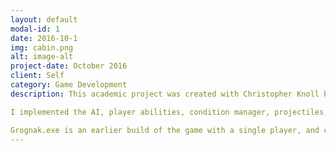 ```yaml
---
layout: default
modal-id: 1
date: 2016-10-1
img: cabin.png
alt: image-alt
project-date: October 2016
client: Self
category: Game Development
description: This academic project was created with Christopher Knoll between the summer and fall of 2016 - with most of the work ocurring in the last week of that period. The project was created in Unity, and large parts of it were coded in a somewhat haphazard manner in order to meet a deadline - and are not sterling examples of software engineering. It incorporates two third party libraries - SpriteTile (which renders the level geometry) and Aron Granberg's A* Pathfinding Project (which is used in the AI programming) - some of the game's AI was adapted from example code from this last library. All art assets used in the project are either basic geometric shapes, under an open license, or used under fair use.

I implemented the AI, player abilities, condition manager, projectiles, user interface, entity framework, and a number of miscellaneous items present in the project.

Grognak.exe is an earlier build of the game with a single player, and contains a brief tutorial. Grognakcoop.exe expects the presence of a PS4 controller connected via USB to control the second player.
---
```

